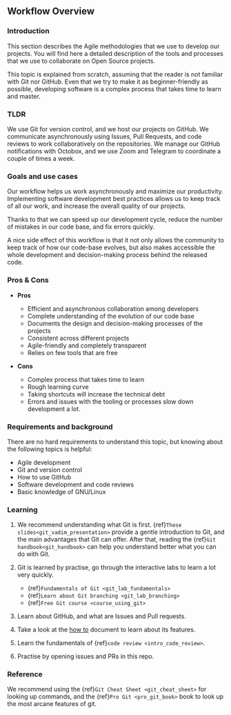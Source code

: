 
## Workflow Overview

### Introduction
This section describes the Agile methodologies that we use to develop our projects. 
You will find here a detailed description of the tools and processes that we use to collaborate on Open Source projects.

This topic is explained from scratch, assuming that the reader is not familiar with Git nor GitHub. 
Even that we try to make it as beginner-friendly as possible, developing software is a complex process
that takes time to learn and master.

### TLDR
We use Git for version control, and we host our projects on GitHub. We communicate asynchronously using Issues, 
Pull Requests, and code reviews to work collaboratively on the repositories. We manage our GitHub 
notifications with Octobox, and we use Zoom and Telegram to coordinate a couple of times a week.

### Goals and use cases
Our workflow helps us work asynchronously and maximize our productivity. Implementing software development 
best practices allows us to keep track of all our work, and increase the overall quality of our projects.

Thanks to that we can speed up our development cycle, reduce the number of mistakes 
in our code base, and fix errors quickly.

A nice side effect of this workflow is that it not only allows the community to 
keep track of how our code-base evolves, but also makes accessible the whole development
and decision-making process behind the released code.

### Pros & Cons
* **Pros**
    - Efficient and asynchronous collaboration among developers
    - Complete understanding of the evolution of our code base
    - Documents the design and decision-making processes of the projects
    - Consistent across different projects
    - Agile-friendly and completely transparent
    - Relies on few tools that are free
    
* **Cons**
  - Complex process that takes time to learn
  - Rough learning curve
  - Taking shortcuts will increase the technical debt
  - Errors and issues with the tooling or processes slow down development a lot.
  
### Requirements and background
There are no hard requirements to understand this topic, but knowing about the following topics is helpful:

- Agile development
- Git and version control
- How to use GitHub
- Software development and code reviews
- Basic knowledge of GNU/Linux

### Learning
1. We recommend understanding what Git is first. {ref}`These slides<git_vadim_presentation>` provide 
a gentle introduction to Git, and the main advantages that Git can offer. After that, reading the 
{ref}`Git handbook<git_handbook>` can help you understand better what you can do with Git. 

2. Git is learned by practise, go through the interactive labs to learn a lot very quickly.
   * {ref}`Fundamentals of Git <git_lab_fundamentals>`
   * {ref}`Learn about Git branching <git_lab_branching>`
   * {ref}`Free Git course <course_using_git>`
    
3. Learn about GitHub, and what are Issues and Pull requests.
4. Take a look at the [how to](how_to.md) document to learn about its features.
5. Learn the fundamentals of {ref}`code review <intro_code_review>`.
6. Practise by opening issues and PRs in this repo.


### Reference
We recommend using the {ref}`Git Cheat Sheet <git_cheat_sheet>` for looking up commands, and the 
{ref}`Pro Git <pro_git_book>` book to look up the most arcane features of git.